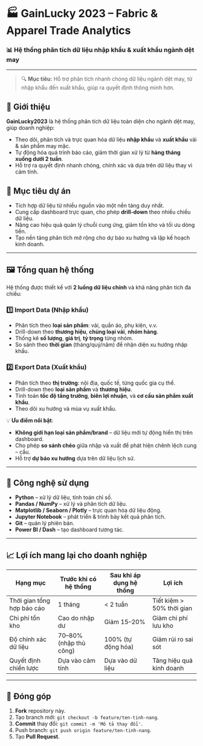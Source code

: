 # 🏭 GainLucky 2023 – Fabric & Apparel Trade Analytics
### 📊 Hệ thống phân tích dữ liệu nhập khẩu & xuất khẩu ngành dệt may

---

> 🔍 **Mục tiêu:** Hỗ trợ phân tích nhanh chóng dữ liệu ngành dệt may, từ nhập khẩu đến xuất khẩu, giúp ra quyết định thông minh hơn.

## 📝 Giới thiệu
**GainLucky2023** là hệ thống phân tích dữ liệu toàn diện cho ngành dệt may, giúp doanh nghiệp:
- Theo dõi, phân tích và trực quan hóa dữ liệu **nhập khẩu** và **xuất khẩu** vải & sản phẩm may mặc.
- Tự động hóa quá trình báo cáo, giảm thời gian xử lý từ **hàng tháng xuống dưới 2 tuần**.
- Hỗ trợ ra quyết định nhanh chóng, chính xác và dựa trên dữ liệu thay vì cảm tính.

## 🎯 Mục tiêu dự án
- Tích hợp dữ liệu từ nhiều nguồn vào một nền tảng duy nhất.
- Cung cấp dashboard trực quan, cho phép **drill-down** theo nhiều chiều dữ liệu.
- Nâng cao hiệu quả quản lý chuỗi cung ứng, giảm tồn kho và tối ưu dòng tiền.
- Tạo nền tảng phân tích mở rộng cho dự báo xu hướng và lập kế hoạch kinh doanh.

---

## 🖼 Tổng quan hệ thống
Hệ thống được thiết kế với **2 luồng dữ liệu chính** và khả năng phân tích đa chiều:

### 1️⃣ Import Data (Nhập khẩu)
- Phân tích theo **loại sản phẩm**: vải, quần áo, phụ kiện, v.v.
- Drill-down theo **thương hiệu**, **chủng loại vải**, **nhóm hàng**.
- Thống kê **số lượng**, **giá trị**, **tỷ trọng** từng nhóm.
- So sánh theo **thời gian** (tháng/quý/năm) để nhận diện xu hướng nhập khẩu.

### 2️⃣ Export Data (Xuất khẩu)
- Phân tích theo **thị trường**: nội địa, quốc tế, từng quốc gia cụ thể.
- Drill-down theo **loại sản phẩm** và **thương hiệu**.
- Tính toán **tốc độ tăng trưởng**, **biên lợi nhuận**, và **cơ cấu sản phẩm xuất khẩu**.
- Theo dõi xu hướng và mùa vụ xuất khẩu.

💡 **Ưu điểm nổi bật**:
- **Không giới hạn loại sản phẩm/brand** – dữ liệu mới tự động hiển thị trên dashboard.
- Cho phép **so sánh chéo** giữa nhập và xuất để phát hiện chênh lệch cung – cầu.
- Hỗ trợ **dự báo xu hướng** dựa trên dữ liệu lịch sử.

---

## 🚀 Công nghệ sử dụng
- **Python** – xử lý dữ liệu, tính toán chỉ số.
- **Pandas / NumPy** – xử lý và phân tích dữ liệu.
- **Matplotlib / Seaborn / Plotly** – trực quan hóa dữ liệu động.
- **Jupyter Notebook** – phát triển & trình bày kết quả phân tích.
- **Git** – quản lý phiên bản.
- **Power BI / Dash** – tạo dashboard tương tác.

---

## 📈 Lợi ích mang lại cho doanh nghiệp
| Hạng mục | Trước khi có hệ thống | Sau khi áp dụng hệ thống | Lợi ích |
|----------|----------------------|--------------------------|---------|
| Thời gian tổng hợp báo cáo | 1 tháng | < 2 tuần | Tiết kiệm > 50% thời gian |
| Chi phí tồn kho | Cao do nhập dư | Giảm 15–20% | Giảm chi phí lưu kho |
| Độ chính xác dữ liệu | 70–80% (nhập thủ công) | 100% (tự động hóa) | Giảm rủi ro sai sót |
| Quyết định chiến lược | Dựa vào cảm tính | Dựa vào dữ liệu | Tăng hiệu quả kinh doanh |

---

## 🤝 Đóng góp
1. **Fork** repository này.
2. Tạo branch mới: `git checkout -b feature/ten-tinh-nang`.
3. **Commit** thay đổi: `git commit -m 'Mô tả thay đổi'`.
4. Push branch: `git push origin feature/ten-tinh-nang`.
5. Tạo **Pull Request**.

